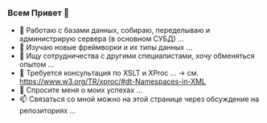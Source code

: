 ### Всем Привет 👋


- 🔭 Работаю с базами данных, собираю, переделываю и администрирую сервера (в основном СУБД) ...
- 🌱 Изучаю новые фреймворки и их типы данных ...
- 👯 Ищу сотрудничества с другими специалистами, хочу обменяться опытом ...
- 🤔 Требуется консультация по XSLT и XProc ... -> см. https://www.w3.org/TR/xproc/#dt-Namespaces-in-XML 
- 💬 Спросите меня о моих успехах ...
- 📫 Связаться со мной можно на этой странице через обсуждение на репозиториях ...

<!--
- Проспонсировать :sparkling_heart: можно на карточку СберБанка :credit_card: 4276 1300 1635 5558
**tsv19su/tsv19su** is a ✨ _special_ ✨ repository because its `README.md` (this file) appears on your GitHub profile.
Here are some ideas to get you started:

- 😄 Pronouns: ...
- ⚡ Fun fact: ...
-->
